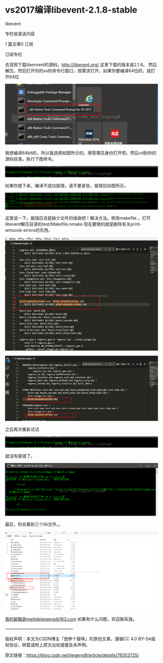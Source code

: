 # vs2017编译libevent-2.1.8-stable

libevent

专栏收录该内容

1 篇文章0 订阅

订阅专栏

去官网下载libenvent的源码。http://libevent.org/  这里下载的版本是2.1.8。 然后解压。然后打开你的vs的命令行窗口，按需求打开，如果你要编译64位的，就打开64位

![](./libevent/20171026145052015.png)

我想编译64bit的，所以我选择如图所示的。用管理员身份打开吧。然后cd到你的源码目录。执行下图命令。

![](./libevent/20171026145257940.png)

如果你接下来，编译不成功报错，请不要紧张，报错应如图所示。

![](./libevent/20171026145435028.png)

这里说一下，报错应该是缺少文件的缘故吧！解决方法。修改makefile 。打开libevent解压目录的test/Makefile.nmake    现在要做的就是删除有关print-winsock-errors的东西，

![](./libevent/20171026145840395.png)

![](./libevent/20171026145845195.png)

之后再次重新试试

![](./libevent/20171026145257940.png)

就没有报错了。

![](./libevent/20171026150022588.png)

最后，你会看到三个lib文件。。

![](./libevent/20171026150135793.png)

我的邮箱是meilidejiegeng@163.com  如果有什么问题，欢迎联系我。

————————————————

版权声明：本文为CSDN博主「想养个猫咪」的原创文章，遵循CC 4.0 BY-SA版权协议，转载请附上原文出处链接及本声明。

原文链接：https://blog.csdn.net/jiegeng9/article/details/78353725/
